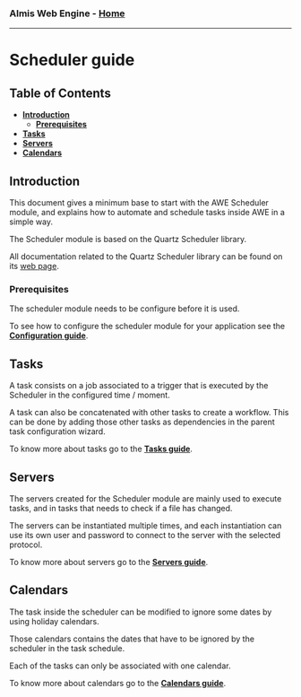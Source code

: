 ### Almis Web Engine - **[Home](../readme.md)**

---

# **Scheduler guide**

## Table of Contents

* **[Introduction](#introduction)**
  * **[Prerequisites](#prerequisites)**
* **[Tasks](tasks.md)**
* **[Servers](servers.md)**
* **[Calendars](calendars.md)**

## Introduction

This document gives a minimum base to start with the AWE Scheduler module, and explains how to automate and schedule tasks inside AWE in a simple way.

The Scheduler module is based on the Quartz Scheduler library. 

All documentation related to the Quartz Scheduler library can be found on its [web page](https://quartz-scheduler.org/documentation).

### Prerequisites

The scheduler module needs to be configure before it is used. 

To see how to configure the scheduler module for your application see the **[Configuration guide](modules.md#scheduler-module)**.    

## Tasks

A task consists on a job associated to a trigger that is executed by the Scheduler in the configured time / moment.

A task can also be concatenated with other tasks to create a workflow. This can be done by adding those other tasks as dependencies in the parent task configuration wizard.

To know more about tasks go to the **[Tasks guide](tasks.md)**.

## Servers

The servers created for the Scheduler module are mainly used to execute tasks, and in tasks that needs to check if a file has changed.

The servers can be instantiated multiple times, and each instantiation can use its own user and password to connect to the server with the selected protocol.

To know more about servers go to the **[Servers guide](servers.md)**.

## Calendars

The task inside the scheduler can be modified to ignore some dates by using holiday calendars.

Those calendars contains the dates that have to be ignored by the scheduler in the task schedule.

Each of the tasks can only be associated with one calendar.

To know more about calendars go to the **[Calendars guide](calendars.md)**.